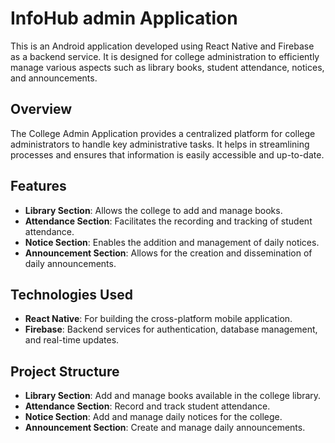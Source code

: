 # InfoHub admin  Application

This is an Android application developed using React Native and Firebase as a backend service. It is designed for college administration to efficiently manage various aspects such as library books, student attendance, notices, and announcements.

## Overview

The College Admin Application provides a centralized platform for college administrators to handle key administrative tasks. It helps in streamlining processes and ensures that information is easily accessible and up-to-date.

## Features

- **Library Section**: Allows the college to add and manage books.
- **Attendance Section**: Facilitates the recording and tracking of student attendance.
- **Notice Section**: Enables the addition and management of daily notices.
- **Announcement Section**: Allows for the creation and dissemination of daily announcements.

## Technologies Used

- **React Native**: For building the cross-platform mobile application.
- **Firebase**: Backend services for authentication, database management, and real-time updates.

## Project Structure

- **Library Section**: Add and manage books available in the college library.
- **Attendance Section**: Record and track student attendance.
- **Notice Section**: Add and manage daily notices for the college.
- **Announcement Section**: Create and manage daily announcements.



